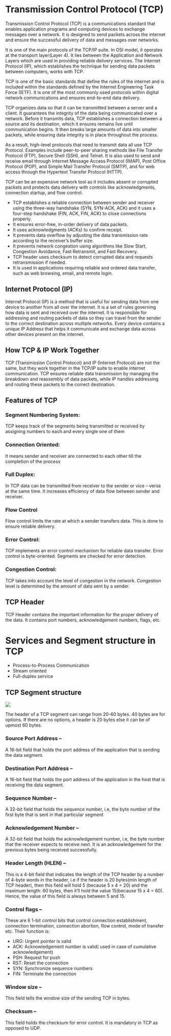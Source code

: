 # Transmission Control Protocol (TCP)
Transmission Control Protocol (TCP) is a communications standard that enables application programs and computing devices to exchange messages over a network. It is designed to send packets across the 
internet and ensure the successful delivery of data and messages over networks.

It is one of the main protocols of the TCP/IP suite. In OSI model, it operates at the transport layer(Layer 4). It lies between the Application and Network Layers which are used in providing 
reliable delivery services. The Internet Protocol (IP), which establishes the technique for sending data packets between computers, works with TCP.

TCP is one of the basic standards that define the rules of the internet and is included within the standards defined by the Internet Engineering Task Force (IETF). It is one of the most commonly used 
protocols within digital network communications and ensures end-to-end data delivery.

TCP organizes data so that it can be transmitted between a server and a client. It guarantees the integrity of the data being communicated over a network. Before it transmits data, TCP establishes a connection
between a source and its destination, which it ensures remains live until communication begins. It then breaks large amounts of data into smaller packets, while ensuring data integrity is in place throughout 
the process.

As a result, high-level protocols that need to transmit data all use TCP Protocol.  Examples include peer-to-peer sharing methods like File Transfer Protocol (FTP), Secure Shell (SSH), and Telnet. It is also used 
to send and receive email through Internet Message Access Protocol (IMAP), Post Office Protocol (POP), and Simple Mail Transfer Protocol (SMTP), and for web access through the Hypertext Transfer Protocol (HTTP).


 TCP can be an expensive network tool as it includes absent or corrupted packets and protects data delivery with controls like acknowledgments, connection startup, and flow control. 


- TCP establishes a reliable connection between sender and receiver using the three-way handshake (SYN, SYN-ACK, ACK) and it uses a four-step handshake (FIN, ACK, FIN, ACK) to close connections properly.
- It ensures error-free, in-order delivery of data packets.
- It uses acknowledgments (ACKs) to confirm receipt.
- It prevents data overflow by adjusting the data transmission rate according to the receiver’s buffer size.
- It prevents network congestion using algorithms like Slow Start, Congestion Avoidance, Fast Retransmit, and Fast Recovery.
- TCP header uses checksum to detect corrupted data and requests retransmission if needed.
- It is used in applications requiring reliable and ordered data transfer, such as web browsing, email, and remote login.

## Internet Protocol (IP)
Internet Protocol (IP) is a method that is useful for sending data from one device to another from all over the internet. It is a set of rules governing how data is sent and received over the internet. 
It is responsible for addressing and routing packets of data so they can travel from the sender to the correct destination across multiple networks. Every device contains a unique IP Address that helps 
it communicate and exchange data across other devices present on the internet.

## How TCP & IP Work Together
TCP (Transmission Control Protocol) and IP (Internet Protocol) are not the same, but they work together in the TCP/IP suite to enable internet communication. TCP ensures reliable data transmission by managing the breakdown and reassembly of data packets, while IP handles addressing and routing these packets to the correct destination.

## Features of TCP

### Segment Numbering System: 
TCP keeps track of the segments being transmitted or received by assigning numbers to each and every single one of them
### Connection Oriented: 
It means sender and receiver are connected to each other till the completion of the process
### Full Duplex:
In TCP data can be transmitted from receiver to the sender or vice – versa at the same time. It increases efficiency of data flow between sender and receiver. 
### Flow Control
Flow control limits the rate at which a sender transfers data. This is done to ensure reliable delivery.
### Error Control: 
TCP implements an error control mechanism for reliable data transfer. Error control is byte-oriented. Segments are checked for error detection. 
### Congestion Control: 
TCP takes into account the level of congestion in the network. Congestion level is determined by the amount of data sent by a sender.

## TCP Header
TCP Header contains the important information for the proper delivery of the data. It contains port numbers, acknowledgement numbers, flags, etc.


# Services and Segment structure in TCP
- Process-to-Process Communication
- Stream oriented
- Full-duplex service

## TCP Segment structure 

<img src="https://media.geeksforgeeks.org/wp-content/uploads/TCPSegmentHeader-1.png"/>


The header of a TCP segment can range from 20-60 bytes. 40 bytes are for options. If there are no options, a header is 20 bytes else it can be of upmost 60 bytes. 

### Source Port Address – 
A 16-bit field that holds the port address of the application that is sending the data segment. 

### Destination Port Address – 
A 16-bit field that holds the port address of the application in the host that is receiving the data segment. 


### Sequence Number – 
A 32-bit field that holds the sequence number, i.e, the byte number of the first byte that is sent in that particular segment

### Acknowledgement Number – 
A 32-bit field that holds the acknowledgement number, i.e, the byte number that the receiver expects to receive next. It is an acknowledgement for the previous bytes being received successfully. 

### Header Length (HLEN) – 
This is a 4-bit field that indicates the length of the TCP header by a number of 4-byte words in the header, i.e if the header is 20 bytes(min length of TCP header), then this field will hold 5 (because 5 x 4 = 20) and the maximum length: 60 bytes, then it’ll hold the value 15(because 15 x 4 = 60). Hence, the value of this field is always between 5 and 15. 

### Control flags – 
These are 6 1-bit control bits that control connection establishment, connection termination, connection abortion, flow control, mode of transfer etc. Their function is: 

- URG: Urgent pointer is valid
- ACK: Acknowledgement number is valid( used in case of cumulative acknowledgement)
- PSH: Request for push
- RST: Reset the connection
- SYN: Synchronize sequence numbers
- FIN: Terminate the connection

### Window size – 
This field tells the window size of the sending TCP in bytes. 

### Checksum – 
This field holds the checksum for error control. It is mandatory in TCP as opposed to UDP. 





